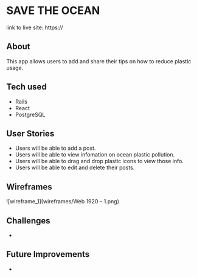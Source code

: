 # SAVE THE OCEAN
link to live site: https://

## About
This app allows users to add and share their tips on how to reduce plastic usage.

## Tech used

* Rails
* React
* PostgreSQL

## User Stories

* Users will be able to add a post.
* Users will be able to view infomation on ocean plastic pollution.
* Users will be able to drag and drop plastic icons to view those info.
* Users will be able to edit and delete their posts.

## Wireframes

![wireframe_1](wireframes/Web 1920 – 1.png)

## Challenges
* 
## Future Improvements
* 
